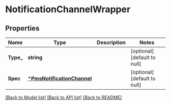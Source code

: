 # NotificationChannelWrapper

## Properties
Name | Type | Description | Notes
------------ | ------------- | ------------- | -------------
**Type_** | **string** |  | [optional] [default to null]
**Spec** | [***PmsNotificationChannel**](PmsNotificationChannel.md) |  | [optional] [default to null]

[[Back to Model list]](../README.md#documentation-for-models) [[Back to API list]](../README.md#documentation-for-api-endpoints) [[Back to README]](../README.md)

